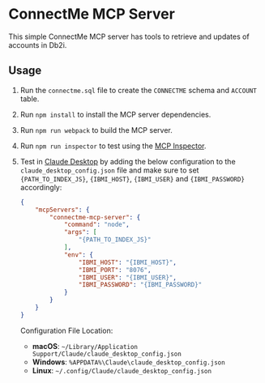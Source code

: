 # ConnectMe MCP Server

This simple ConnectMe MCP server has tools to retrieve and updates of accounts in Db2i.

## Usage

1. Run the `connectme.sql` file to create the `CONNECTME` schema and `ACCOUNT` table.

2. Run `npm install` to install the MCP server dependencies.

3. Run `npm run webpack` to build the MCP server.

4. Run `npm run inspector` to test using the [MCP Inspector](https://modelcontextprotocol.io/legacy/tools/inspector).

5. Test in [Claude Desktop](https://claude.ai/download) by adding the below configuration to the `claude_desktop_config.json` file and make sure to set `{PATH_TO_INDEX_JS}`, `{IBMI_HOST}`, `{IBMI_USER}` and `{IBMI_PASSWORD}` accordingly:
    ```json
    {
        "mcpServers": {
            "connectme-mcp-server": {
                "command": "node",
                "args": [
                    "{PATH_TO_INDEX_JS}"
                ],
                "env": {
                    "IBMI_HOST": "{IBMI_HOST}",
                    "IBMI_PORT": "8076",
                    "IBMI_USER": "{IBMI_USER}",
                    "IBMI_PASSWORD": "{IBMI_PASSWORD}"
                }
            }
        }
    }
    ```

    Configuration File Location:
    * **macOS**: `~/Library/Application Support/Claude/claude_desktop_config.json`
    * **Windows**: `%APPDATA%\Claude\claude_desktop_config.json`
    * **Linux**: `~/.config/Claude/claude_desktop_config.json`